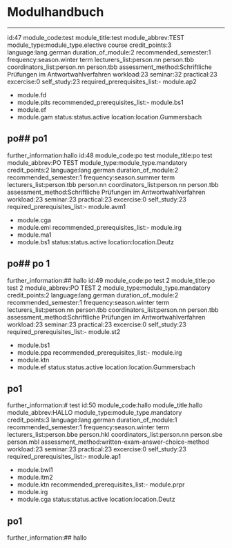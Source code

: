 
Modulhandbuch
=============


---

id:47
module_code:test
module_title:test
module_abbrev:TEST
module_type:module_type.elective course
credit_points:3
language:lang.german
duration_of_module:2
recommended_semester:1
frequency:season.winter term
lecturers_list:person.nn
person.tbb
coordinators_list:person.nn
person.tbb
assessment_method:Schriftliche Prüfungen im Antwortwahlverfahren
workload:23
seminar:32
practical:23
excercise:0
self_study:23
required_prerequisites_list:- module.ap2
- module.fd
- module.pits
recommended_prerequisites_list:- module.bs1
- module.ef
- module.gam
status:status.active
location:location.Gummersbach
## po## po1
further_information:hallo
id:48
module_code:po test
module_title:po test
module_abbrev:PO TEST
module_type:module_type.mandatory
credit_points:2
language:lang.german
duration_of_module:2
recommended_semester:1
frequency:season.summer term
lecturers_list:person.tbb
person.nn
coordinators_list:person.nn
person.tbb
assessment_method:Schriftliche Prüfungen im Antwortwahlverfahren
workload:23
seminar:23
practical:23
excercise:0
self_study:23
required_prerequisites_list:- module.avm1
- module.cga
- module.emi
recommended_prerequisites_list:- module.irg
- module.ma1
- module.bs1
status:status.active
location:location.Deutz
## po## po 1
further_information:## hallo
id:49
module_code:po test 2
module_title:po test 2
module_abbrev:PO TEST 2
module_type:module_type.mandatory
credit_points:2
language:lang.german
duration_of_module:2
recommended_semester:1
frequency:season.winter term
lecturers_list:person.nn
person.tbb
coordinators_list:person.nn
person.tbb
assessment_method:Schriftliche Prüfungen im Antwortwahlverfahren
workload:23
seminar:23
practical:23
excercise:0
self_study:23
required_prerequisites_list:- module.st2
- module.bs1
- module.ppa
recommended_prerequisites_list:- module.irg
- module.ktn
- module.ef
status:status.active
location:location.Gummersbach
## po1
further_information:# test
id:50
module_code:hallo
module_title:hallo
module_abbrev:HALLO
module_type:module_type.mandatory
credit_points:3
language:lang.german
duration_of_module:1
recommended_semester:1
frequency:season.winter term
lecturers_list:person.bbe
person.hkl
coordinators_list:person.nn
person.sbe
person.mbl
assessment_method:written-exam-answer-choice-method
workload:23
seminar:23
practical:23
excercise:0
self_study:23
required_prerequisites_list:- module.ap1
- module.bwl1
- module.itm2
- module.ktn
recommended_prerequisites_list:- module.prpr
- module.irg
- module.cga
status:status.active
location:location.Deutz
## po1
further_information:## hallo